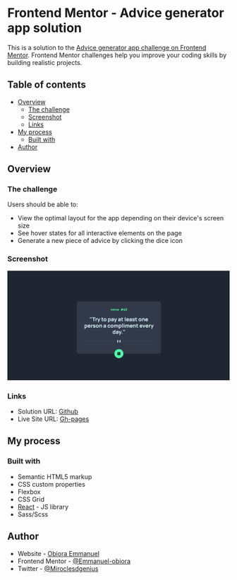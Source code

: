# Frontend Mentor - Advice generator app solution

This is a solution to the [Advice generator app challenge on Frontend Mentor](https://www.frontendmentor.io/challenges/advice-generator-app-QdUG-13db). Frontend Mentor challenges help you improve your coding skills by building realistic projects.

## Table of contents

- [Overview](#overview)
  - [The challenge](#the-challenge)
  - [Screenshot](#screenshot)
  - [Links](#links)
- [My process](#my-process)
  - [Built with](#built-with)
- [Author](#author)

## Overview

### The challenge

Users should be able to:

- View the optimal layout for the app depending on their device's screen size
- See hover states for all interactive elements on the page
- Generate a new piece of advice by clicking the dice icon

### Screenshot

![Desktop](./src/images/desktop.png)

### Links

- Solution URL: [Github](https://github.com/emmanuel-obiora/advice-gen)
- Live Site URL: [Gh-pages](https://emmanuel-obiora.github.io/advice-gen)

## My process

### Built with

- Semantic HTML5 markup
- CSS custom properties
- Flexbox
- CSS Grid
- [React](https://reactjs.org/) - JS library
- Sass/Scss

## Author

- Website - [Obiora Emmanuel](https://emmanuel-obiora.github.io/portfolio-about-me-/src)
- Frontend Mentor - [@Emmanuel-obiora](https://www.frontendmentor.io/profile/Emmanuel-obiora)
- Twitter - [@Miroclesdgenius](https://twitter.com/Miroclesdgenius)
